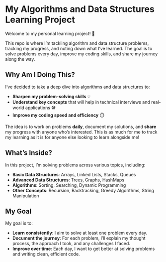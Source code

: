 <h1>My Algorithms and Data Structures Learning Project</h1>
<p>Welcome to my personal learning project! 🚀</p>
<p>This repo is where I’m tackling algorithm and data structure problems, tracking my progress, and noting down what I’ve learned. The goal is to solve problems every day, improve my coding skills, and share my journey along the way.</p>
<h2>Why Am I Doing This?</h2>
<p>I’ve decided to take a deep dive into algorithms and data structures to:</p>
<ul>
    <li><strong>Sharpen my problem-solving skills</strong> 💡</li>
    <li><strong>Understand key concepts</strong> that will help in technical interviews and real-world applications 🛠️</li>
    <li><strong>Improve my coding speed and efficiency</strong> ⏱️</li>
</ul>
<p>The idea is to work on problems <strong>daily</strong>, document my solutions, and <strong>share</strong> my progress with anyone who’s interested. This is as much for me to track my learning as it is for anyone else looking to learn alongside me!</p>
<h2>What’s Inside?</h2>
<p>In this project, I’m solving problems across various topics, including:</p>
<ul>
    <li><strong>Basic Data Structures</strong>: Arrays, Linked Lists, Stacks, Queues</li>
    <li><strong>Advanced Data Structures</strong>: Trees, Graphs, HashMaps</li>
    <li><strong>Algorithms</strong>: Sorting, Searching, Dynamic Programming</li>
    <li><strong>Other Concepts</strong>: Recursion, Backtracking, Greedy Algorithms, String Manipulation</li>
</ul>
<h2>My Goal</h2>
<p>My goal is to:</p>
<ul>
    <li><strong>Learn consistently</strong>: I aim to solve at least one problem every day.</li>
    <li><strong>Document the journey</strong>: For each problem, I’ll explain my thought process, the approach I took, and any challenges I faced.</li>
    <li><strong>Improve over time</strong>: Each day, I want to get better at solving problems and writing clean, efficient code.</li>
</ul>